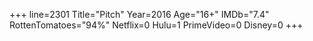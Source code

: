 +++
line=2301
Title="Pitch"
Year=2016
Age="16+"
IMDb="7.4"
RottenTomatoes="94%"
Netflix=0
Hulu=1
PrimeVideo=0
Disney=0
+++

